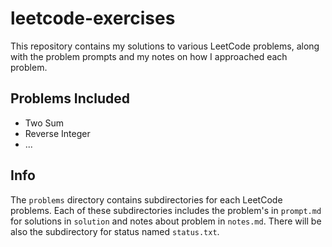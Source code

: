 # leetcode-exercises
This repository contains my solutions to various LeetCode problems, along with the problem prompts and my notes on how I approached each problem.

## Problems Included

- Two Sum
- Reverse Integer
- ...

## Info

The `problems` directory contains subdirectories for each LeetCode problems.
Each of these subdirectories includes the problem's in `prompt.md` for solutions in `solution` and notes about problem in `notes.md`. There will be also the subdirectory for status named `status.txt`.